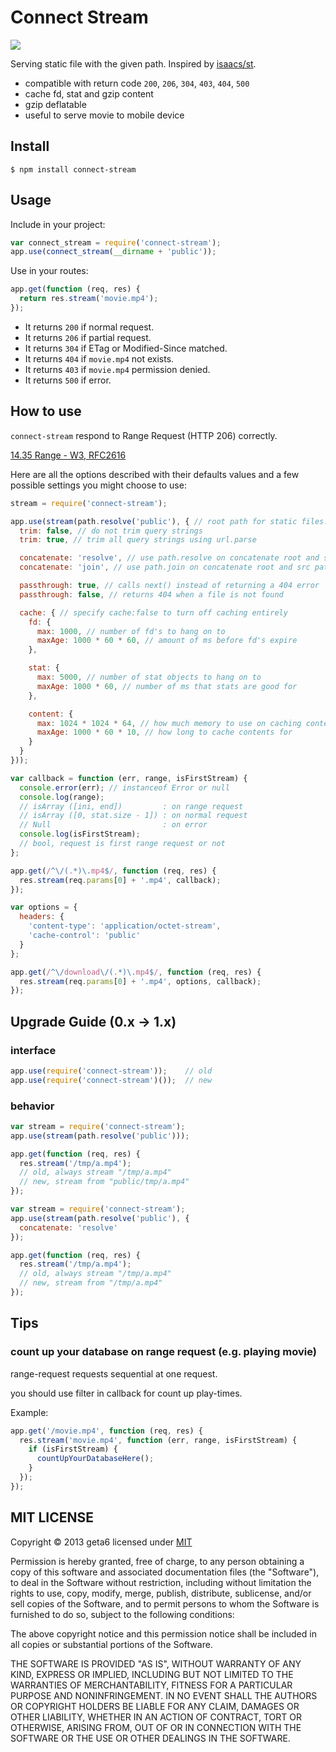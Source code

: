 # Connect Stream

  ![](https://travis-ci.org/geta6/connect-stream.png)

  Serving static file with the given path.
  Inspired by [isaacs/st](https://github.com/isaacs/st).

  * compatible with return code `200`, `206`, `304`, `403`, `404`, `500`
  * cache fd, stat and gzip content
  * gzip deflatable
  * useful to serve movie to mobile device

## Install

```
$ npm install connect-stream
```

## Usage

  Include in your project:

```javascript
var connect_stream = require('connect-stream');
app.use(connect_stream(__dirname + 'public'));
```

  Use in your routes:

```javascript
app.get(function (req, res) {
  return res.stream('movie.mp4');
});
```

  * It returns `200` if normal request.
  * It returns `206` if partial request.
  * It returns `304` if ETag or Modified-Since matched.
  * It returns `404` if `movie.mp4` not exists.
  * It returns `403` if `movie.mp4` permission denied.
  * It returns `500` if error.

## How to use

  `connect-stream` respond to Range Request (HTTP 206) correctly.

  [14.35 Range - W3, RFC2616](http://www.w3.org/Protocols/rfc2616/rfc2616.txt)

  Here are all the options described with their defaults values and a few possible settings you might choose to use:

```javascript
stream = require('connect-stream');

app.use(stream(path.resolve('public'), { // root path for static files. defaults to `process.cwd()`
  trim: false, // do not trim query strings
  trim: true, // trim all query strings using url.parse

  concatenate: 'resolve', // use path.resolve on concatenate root and src path
  concatenate: 'join', // use path.join on concatenate root and src path

  passthrough: true, // calls next() instead of returning a 404 error
  passthrough: false, // returns 404 when a file is not found

  cache: { // specify cache:false to turn off caching entirely
    fd: {
      max: 1000, // number of fd's to hang on to
      maxAge: 1000 * 60 * 60, // amount of ms before fd's expire
    },

    stat: {
      max: 5000, // number of stat objects to hang on to
      maxAge: 1000 * 60, // number of ms that stats are good for
    },

    content: {
      max: 1024 * 1024 * 64, // how much memory to use on caching contents
      maxAge: 1000 * 60 * 10, // how long to cache contents for
    }
  }
}));

var callback = function (err, range, isFirstStream) {
  console.error(err); // instanceof Error or null
  console.log(range);
  // isArray ([ini, end])         : on range request
  // isArray ([0, stat.size - 1]) : on normal request
  // Null                         : on error
  console.log(isFirstStream);
  // bool, request is first range request or not
};

app.get(/^\/(.*)\.mp4$/, function (req, res) {
  res.stream(req.params[0] + '.mp4', callback);
});

var options = {
  headers: {
    'content-type': 'application/octet-stream',
    'cache-control': 'public'
  }
};

app.get(/^\/download\/(.*)\.mp4$/, function (req, res) {
  res.stream(req.params[0] + '.mp4', options, callback);
});
```


## Upgrade Guide (0.x -> 1.x)

### interface

```javascript
app.use(require('connect-stream'));    // old
app.use(require('connect-stream')());  // new
```


### behavior

```javascript
var stream = require('connect-stream');
app.use(stream(path.resolve('public')));

app.get(function (req, res) {
  res.stream('/tmp/a.mp4');
  // old, always stream "/tmp/a.mp4"
  // new, stream from "public/tmp/a.mp4"
});
```

```javascript
var stream = require('connect-stream');
app.use(stream(path.resolve('public'), {
  concatenate: 'resolve'
});

app.get(function (req, res) {
  res.stream('/tmp/a.mp4');
  // old, always stream "/tmp/a.mp4"
  // new, stream from "/tmp/a.mp4"
});
```


## Tips

### count up your database on range request (e.g. playing movie)

  range-request requests sequential at one request.

  you should use filter in callback for count up play-times.

  Example:

```javascript
app.get('/movie.mp4', function (req, res) {
  res.stream('movie.mp4', function (err, range, isFirstStream) {
    if (isFirstStream) {
      countUpYourDatabaseHere();
    }
  });
});
```

## MIT LICENSE

Copyright &copy; 2013 geta6 licensed under [MIT](http://opensource.org/licenses/MIT)

Permission is hereby granted, free of charge, to any person obtaining a copy of this software and associated documentation files (the "Software"), to deal in the Software without restriction, including without limitation the rights to use, copy, modify, merge, publish, distribute, sublicense, and/or sell copies of the Software, and to permit persons to whom the Software is furnished to do so, subject to the following conditions:

The above copyright notice and this permission notice shall be included in all copies or substantial portions of the Software.

THE SOFTWARE IS PROVIDED "AS IS", WITHOUT WARRANTY OF ANY KIND, EXPRESS OR IMPLIED, INCLUDING BUT NOT LIMITED TO THE WARRANTIES OF MERCHANTABILITY, FITNESS FOR A PARTICULAR PURPOSE AND NONINFRINGEMENT. IN NO EVENT SHALL THE AUTHORS OR COPYRIGHT HOLDERS BE LIABLE FOR ANY CLAIM, DAMAGES OR OTHER LIABILITY, WHETHER IN AN ACTION OF CONTRACT, TORT OR OTHERWISE, ARISING FROM, OUT OF OR IN CONNECTION WITH THE SOFTWARE OR THE USE OR OTHER DEALINGS IN THE SOFTWARE.
